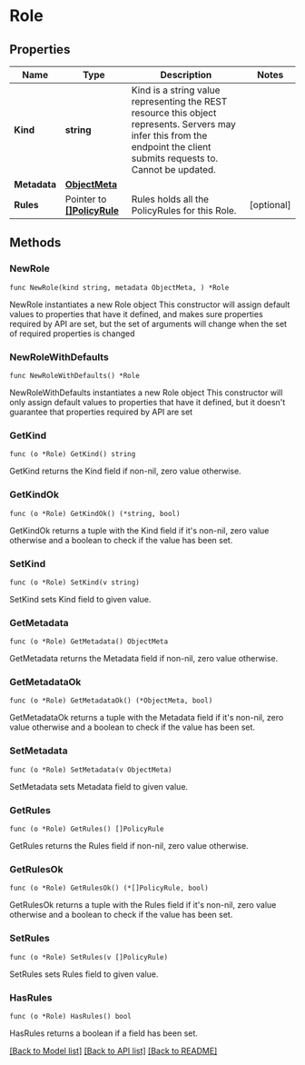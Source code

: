 # Role

## Properties

Name | Type | Description | Notes
------------ | ------------- | ------------- | -------------
**Kind** | **string** | Kind is a string value representing the REST resource this object represents. Servers may infer this from the endpoint the client submits requests to. Cannot be updated. | 
**Metadata** | [**ObjectMeta**](ObjectMeta.md) |  | 
**Rules** | Pointer to [**[]PolicyRule**](PolicyRule.md) | Rules holds all the PolicyRules for this Role. | [optional] 

## Methods

### NewRole

`func NewRole(kind string, metadata ObjectMeta, ) *Role`

NewRole instantiates a new Role object
This constructor will assign default values to properties that have it defined,
and makes sure properties required by API are set, but the set of arguments
will change when the set of required properties is changed

### NewRoleWithDefaults

`func NewRoleWithDefaults() *Role`

NewRoleWithDefaults instantiates a new Role object
This constructor will only assign default values to properties that have it defined,
but it doesn't guarantee that properties required by API are set

### GetKind

`func (o *Role) GetKind() string`

GetKind returns the Kind field if non-nil, zero value otherwise.

### GetKindOk

`func (o *Role) GetKindOk() (*string, bool)`

GetKindOk returns a tuple with the Kind field if it's non-nil, zero value otherwise
and a boolean to check if the value has been set.

### SetKind

`func (o *Role) SetKind(v string)`

SetKind sets Kind field to given value.


### GetMetadata

`func (o *Role) GetMetadata() ObjectMeta`

GetMetadata returns the Metadata field if non-nil, zero value otherwise.

### GetMetadataOk

`func (o *Role) GetMetadataOk() (*ObjectMeta, bool)`

GetMetadataOk returns a tuple with the Metadata field if it's non-nil, zero value otherwise
and a boolean to check if the value has been set.

### SetMetadata

`func (o *Role) SetMetadata(v ObjectMeta)`

SetMetadata sets Metadata field to given value.


### GetRules

`func (o *Role) GetRules() []PolicyRule`

GetRules returns the Rules field if non-nil, zero value otherwise.

### GetRulesOk

`func (o *Role) GetRulesOk() (*[]PolicyRule, bool)`

GetRulesOk returns a tuple with the Rules field if it's non-nil, zero value otherwise
and a boolean to check if the value has been set.

### SetRules

`func (o *Role) SetRules(v []PolicyRule)`

SetRules sets Rules field to given value.

### HasRules

`func (o *Role) HasRules() bool`

HasRules returns a boolean if a field has been set.


[[Back to Model list]](../README.md#documentation-for-models) [[Back to API list]](../README.md#documentation-for-api-endpoints) [[Back to README]](../README.md)


